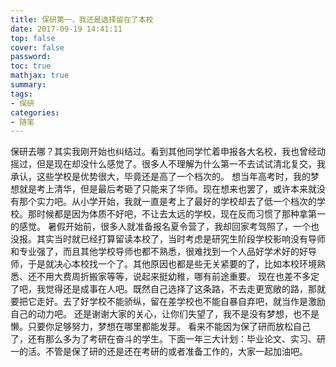 ```yaml
---
title: 保研第一，我还是选择留在了本校
date: 2017-09-19 14:41:11
top: false
cover: false
password:
toc: true
mathjax: true
summary:
tags:
- 保研
categories:
- 随笔
---
```

保研去哪？其实我刚开始也纠结过。看到其他同学忙着申报各大名校，我也曾经动摇过，但是现在却没什么感觉了。很多人不理解为什么第一不去试试清北复交，我承认，这些学校是优势很大，毕竟还是高了一个档次的。
想当年高考时，我的梦想就是考上清华，但是最后考砸了只能来了华师。现在想来也罢了，或许本来就没有那个实力吧。从小学开始，我就一直是考上了最好的学校却去了低一个档次的学校。那时候都是因为体质不好吧，不让去太远的学校，现在反而习惯了那种拿第一的感觉。
暑假开始前，很多人就准备报名夏令营了，我却回家考驾照了，一个也没报。其实当时就已经打算留读本校了，当时考虑是研究生阶段学校影响没有导师和专业强了，而且其他学校导师也都不熟悉，很难找到一个人品好学术好的好导师，于是就决心本校找一个了。其他原因也都是些无关紧要的了，比如本校环境熟悉、还不用大费周折搬家等等，说起来挺幼稚，哪有前途重要。
现在也差不多定了吧，我觉得还是成事在人吧。既然自己选择了这条路，不去走更宽敞的路，那就要把它走好。去了好学校不能骄纵，留在差学校也不能自暴自弃吧，就当作是激励自己的动力吧。
还是谢谢大家的关心，让你们失望了，我不是没有梦想，也不是懒。只要你足够努力，梦想在哪里都能发芽。
看来不能因为保了研而放松自己了，还有那么多为了考研在奋斗的学生。下面一年三大计划：毕业论文、实习、研一的活。不管是保了研的还是还在考研的或者准备工作的，大家一起加油吧。